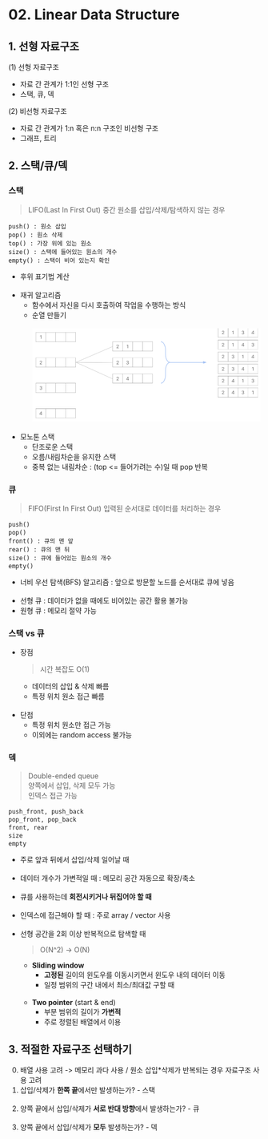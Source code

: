 # 02. Linear Data Structure

## 1. 선형 자료구조
(1) 선형 자료구조
- 자료 간 관계가 1:1인 선형 구조
- 스택, 큐, 덱

(2) 비선형 자료구조
- 자료 간 관계가 1:n 혹은 n:n 구조인 비선형 구조
- 그래프, 트리

## 2. 스택/큐/덱
### 스택
> LIFO(Last In First Out)
> 중간 원소를 삽입/삭제/탐색하지 않는 경우
```
push() : 원소 삽입
pop() : 원소 삭제
top() : 가장 위에 있는 원소
size() : 스택에 들어있는 원소의 개수
empty() : 스택이 비어 있는지 확인
```

- 후위 표기법 계산<br><br>
- 재귀 알고리즘
  - 함수에서 자신을 다시 호출하여 작업을 수행하는 방식
  - 순열 만들기<br><br>
  ![img.png](img.png)
<br><br>
- 모노톤 스택
  - 단조로운 스택
  - 오름/내림차순을 유지한 스택 
  - 중복 없는 내림차순 : (top <= 들어가려는 수)일 때 pop 반복

### 큐
> FIFO(First In First Out)
> 입력된 순서대로 데이터를 처리하는 경우
```
push()
pop()
front() : 큐의 맨 앞
rear() : 큐의 맨 뒤
size() : 큐에 들어있는 원소의 개수
empty() 
```

- 너비 우선 탐색(BFS) 알고리즘 : 앞으로 방문할 노드를 순서대로 큐에 넣음
<br><Br>
- 선형 큐 : 데이터가 없을 때에도 비어있는 공간 활용 불가능
- 원형 큐 : 메모리 절약 가능

### 스택 vs 큐
- 장점
  > 시간 복잡도 O(1)
  - 데이터의 삽입 & 삭제 빠름
  - 특정 위치 원소 접근 빠름<br><br>
- 단점
  - 특정 위치 원소만 접근 가능
  - 이외에는 random access 불가능

### 덱
> Double-ended queue <br>
> 양쪽에서 삽입, 삭제 모두 가능<br>
> 인덱스 접근 가능
```
push_front, push_back
pop_front, pop_back
front, rear
size
empty
```
- 주로 앞과 뒤에서 삽입/삭제 일어날 때<br><br>
- 데이터 개수가 가변적일 때 : 메모리 공간 자동으로 확장/축소<br><br>
- 큐를 사용하는데 **회전시키거나 뒤집어야 할 때**<br><br>
- 인덱스에 접근해야 할 때 : 주로 array / vector 사용<br><br>
- 선형 공간을 2회 이상 반복적으로 탐색할 때
  > O(N^2) -> O(N)
  - **Sliding window** <br>
    - **고정된** 길이의 윈도우를 이동시키면서 윈도우 내의 데이터 이동<br>
    - 일정 범위의 구간 내에서 최소/최대값 구할 때<br><br>
  - **Two pointer** (start & end) <br>
    - 부분 범위의 길이가 **가변적**<br>
    - 주로 정렬된 배열에서 이용
    
## 3. 적절한 자료구조 선택하기
0) 배열 사용 고려 -> 메모리 과다 사용 / 원소 삽입*삭제가 반복되는 경우 자료구조 사용 고려
1) 삽입/삭제가 **한쪽 끝**에서만 발생하는가? - 스택<br><br>
2) 양쪽 끝에서 삽입/삭제가 **서로 반대 방향**에서 발생하는가? - 큐 <br><br>
3) 양쪽 끝에서 삽입/삭제가 **모두** 발생하는가? - 덱

